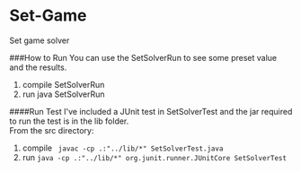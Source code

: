 # Set-Game
Set game solver

###How to Run
You can use the SetSolverRun to see some preset value and the results.<br/>
1. compile SetSolverRun<br/>
2. run java SetSolverRun<br/>
 
####Run Test
I've included a JUnit test in SetSolverTest and the jar required to run the test is in the lib folder.<br/>
From the src directory:<br/>
1. compile ` javac -cp .:"../lib/*" SetSolverTest.java`<br/>
2. run `java -cp .:"../lib/*" org.junit.runner.JUnitCore SetSolverTest`
